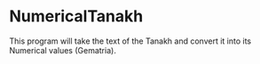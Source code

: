 # NumericalTanakh
This program will take the text of the Tanakh and convert it into its Numerical values (Gematria).
